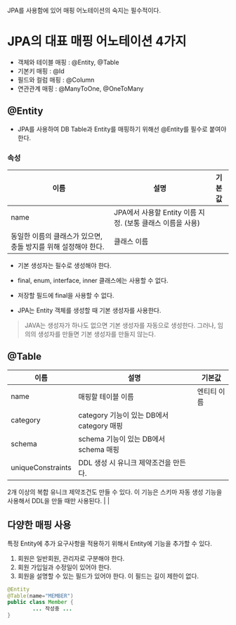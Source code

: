 <aside>

JPA를 사용함에 있어 매핑 어노테이션의 숙지는 필수적이다. 

</aside>

# JPA의 대표 매핑 어노테이션 4가지

- 객체와 테이블 매핑 : @Entity, @Table
- 기본키 매핑 : @Id
- 필드와 컬럼 매핑 : @Column
- 연관관계 매핑 : @ManyToOne, @OneToMany

## @Entity

- JPA를 사용하여 DB Table과 Entity를 매핑하기 위해선 @Entity를 필수로 붙여야 한다.

### 속성

| 이름 | 설명 | 기본값 |
| --- | --- | --- |
| name | JPA에서 사용할 Entity 이름 지정. (보통 클래스 이름을 사용)
동일한 이름의 클래스가 있으면, 충돌 방지를 위해 설정해야 한다.  | 클래스 이름 |
- 기본 생성자는 필수로 생성해야 한다.
- final, enum, interface, inner 클래스에는 사용할 수 없다.
- 저장할 필드에 final을 사용할 수 없다.

- JPA는 Entity 객체를 생성할 때 기본 생성자를 사용한다.

> JAVA는 생성자가 하나도 없으면 기본 생성자를 자동으로 생성한다. 
그러나, 임의의 생성자를 만들면 기본 생성자를 만들지 않는다.
> 

## @Table

| 이름 | 설명 | 기본값 |
| --- | --- | --- |
| name | 매핑할 테이블 이름 | 엔티티 이름 |
| category | category 기능이 있는 DB에서 category 매핑 |  |
| schema | schema 기능이 있는 DB에서 schema 매핑 |  |
| uniqueConstraints | DDL 생성 시 유니크 제약조건을 만든다.
2개 이상의 복합 유니크 제약조건도 만들 수 있다. 
이 기능은 스키마 자동 생성 기능을 사용해서 DDL을 만들 때만 사용된다. |  |

## 다양한 매핑 사용

<aside>

특정 Entity에 추가 요구사항을 적용하기 위해서 Entity에 기능을 추가할 수 있다.

</aside>

1. 회원은 일반회원, 관리자로 구분해야 한다.
2. 회원 가입일과 수정일이 있어야 한다. 
3. 회원을 설명할 수 있는 필드가 있어야 한다. 이 필드는 길이 제한이 없다.

```java
@Entity
@Table(name="MEMBER")
public class Member {
		... 작성중 ... 
}
```
